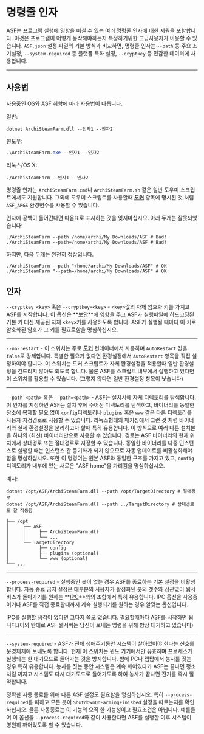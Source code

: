 # 명령줄 인자

ASF는 프로그램 실행에 영향을 미칠 수 있는 여러 명령줄 인자에 대한 지원을 포함합니다. 이것은 프로그램이 어떻게 동작해야하는지 특정하기위한 고급사용자가 이용할 수 있습니다. `ASF.json` 설정 파일의 기본 방식과 비교하면, 명령줄 인자는 `--path` 등 주요 초기설정, `--system-required` 등 플랫폼 특화 설정, `--cryptkey` 등 민감한 데이터에 사용합니다.

* * *

## 사용법

사용중인 OS와 ASF 취향에 따라 사용법이 다릅니다.

일반:

```shell
dotnet ArchiSteamFarm.dll --인자1 --인자2
```

윈도우:

```powershell
.\ArchiSteamFarm.exe --인자1 --인자2
```

리눅스/OS X:

```shell
./ArchiSteamFarm --인자1 --인자2
```

명령줄 인자는 `ArchiSteamFarm.cmd`나 `ArchiSteamFarm.sh` 같은 일반 도우미 스크립트에서도 지원합니다. 그외에 도우미 스크립트를 사용할때 **[도커](https://github.com/JustArchiNET/ArchiSteamFarm/wiki/Docker-ko-KR#command-line-arguments)** 항목에 명시된 것 처럼 `ASF_ARGS` 환경변수를 사용할 수 있습니다.

인자에 공백이 들어간다면 따옴표로 표시하는 것을 잊지마십시오. 아래 두개는 잘못되었습니다:

```shell
./ArchiSteamFarm --path /home/archi/My Downloads/ASF # Bad!
./ArchiSteamFarm --path=/home/archi/My Downloads/ASF # Bad!
```

하지만, 다음 두개는 완전히 정상입니다.

```shell
./ArchiSteamFarm --path "/home/archi/My Downloads/ASF" # OK
./ArchiSteamFarm "--path=/home/archi/My Downloads/ASF" # OK
```

## 인자

`--cryptkey <key>` 혹은 `--cryptkey=<key>` - `<key>`값의 자체 암호화 키를 가지고 ASF를 시작합니다. 이 옵션은 **[보안](https://github.com/JustArchiNET/ArchiSteamFarm/wiki/Security-ko-KR)**에 영향을 주고 ASF가 실행파일에 하드코딩된 기본 키 대신 제공된 자체 `<key>`키를 사용하도록 합니다. ASF가 실행될 때마다 이 키로 암호화된 암호가 그 키를 필요로함을 명심하십시오.

* * *

`--no-restart` - 이 스위치는 주로 **[도커](https://github.com/JustArchiNET/ArchiSteamFarm/wiki/Docker-ko-KR)** 컨테이너에서 사용하며 `AutoRestart` 값을 `false`로 강제합니다. 특별한 필요가 없다면 환경설정에서 `AutoRestart` 항목을 직접 설정하여야 합니다. 이 스위치는 도커 스크립트가 자체 환경설정을 적용할때 일반 환경설정을 건드리지 않아도 되도록 합니다. 물론 ASF를 스크립트 내부에서 실행하고 있다면 이 스위치를 활용할 수 있습니다. (그렇지 않다면 일반 환경설정 항목이 낫습니다)

* * *

`--path <path>` 혹은 `--path=<path>` - ASF는 설치시에 자체 디렉토리를 탐색합니다. 이 인자를 지정하면 ASF는 설치 후에 주어진 디렉토리를 탐색하고, 바이너리를 동일한 장소에 복제할 필요 없이 `config`디렉토리나 `plugins` 혹은 `www` 같은 다른 디렉토리를 사용자 지정경로로 사용할 수 있습니다. 리눅스형태의 패키징에서 그런 것 처럼 바이너리와 실제 환경설정을 분리하고자 할때 특히 유용합니다. 이 방식으로 여러 다른 설치본을 하나의 (최신) 바이너리만으로 사용할 수 있습니다. 경로는 ASF 바이너리의 현재 위치에서 상대경로 또는 절대경로로 지정할 수 있습니다. 동일한 바이너리를 다중 인스턴스로 실행할 때는 인스턴스 간 동기화가 되지 않으므로 자동 업데이트를 비활성화해야 함을 명심하십시오. 또한 이 명령어는 원본 ASF와 동일한 구조를 가지고 있고, `config` 디렉토리가 내부에 있는 새로운 "ASF home"을 가리킴을 명심하십시오.

예시:

```shell
dotnet /opt/ASF/ArchiSteamFarm.dll --path /opt/TargetDirectory # 절대경로
dotnet /opt/ASF/ArchiSteamFarm.dll --path ../TargetDirectory # 상대경로도 잘 작동함
```

    ├── /opt
    │     ├── ASF
    │     │     ├── ArchiSteamFarm.dll
    │     │     └── ...
    │     └── TargetDirectory
    │           ├── config
    │           ├── plugins (optional)
    │           └── www (optional)
    └── ...
    

* * *

`--process-required` - 실행중인 봇이 없는 경우 ASF를 종료하는 기본 설정을 비활성합니다. 자동 종료 금지 설정은 대부분의 사용자가 활성화된 봇의 갯수와 상관없이 웹서비스가 돌아가기를 원하는 **[IPC](https://github.com/JustArchiNET/ArchiSteamFarm/wiki/IPC-ko-KR)**와의 조합에서 특히 유용합니다. IPC 옵션을 사용중이거나 ASF를 직접 종료할때까지 계속 실행되기를 원하는 경우 알맞는 옵션입니다.

IPC를 실행할 생각이 없다면 그다지 쓸모 없습니다. 필요할때마다 ASF를 시작하면 됩니다.(이와 반대로 ASF 웹서버는 당신이 보내는 명령을 위해 항상 대기하고 있습니다)

* * *

`--system-required` - ASF가 전체 생애주기동안 시스템이 살아있어야 한다는 신호를 운영체제에 보내도록 합니다. 현재 이 스위치는 윈도 기기에서만 유효하며 프로세스가 실행되는 한 대기모드로 들어가는 것을 방지합니다. 밤에 PC나 랩탑에서 농사를 짓는 경우 특히 유용합니다. 농사를 짓는 동안 시스템은 계속 깨어있다가 ASF는 끝나면 평소처럼 꺼지고 시스템도 다시 대기모드로 들어가도록 하여 농사가 끝나면 전기를 즉시 절약합니다.

정확한 자동 종료를 위해 다른 ASF 설정도 필요함을 명심하십시오. 특히 `--process-required`를 피하고 모든 봇이 `ShutdownOnFarmingFinished` 설정을 따르는지를 확인하십시오. 물론 자동종료는 이 기능의 오직 한 가능성이고 필요조건은 아닙니다. 예를들어 이 옵션을 `--process-required`와 같이 사용한다면 ASF를 실행한 이후 시스템이 영원히 깨어있도록 할 수 있습니다.